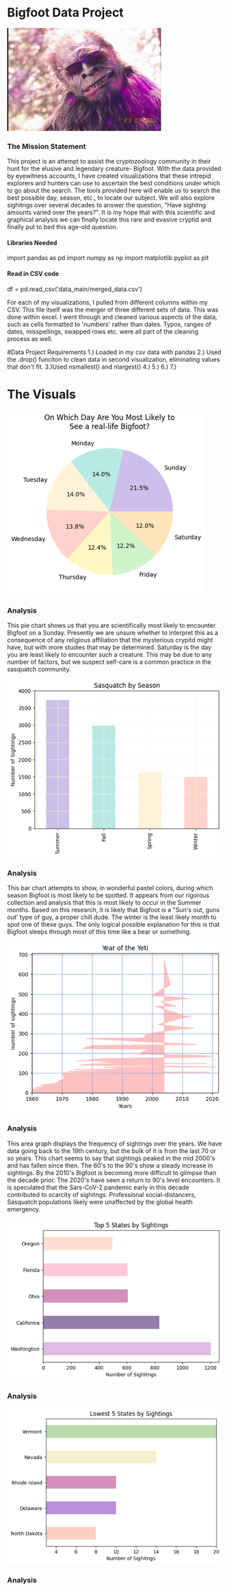 # Bigfoot Data Project

![Getting Started](images/cool_pic.png)


### The Mission Statement

This project is an attempt to assist the cryptozoology community in their hunt for the elusive and legendary creature- Bigfoot. 
With the data provided by eyewitness accounts, I have created visualizations that these intrepid explorers and hunters can use to ascertain 
the best conditions under which to go about the search. The tools provided here will enable us to search the best possible day, season, etc., 
to locate our subject. We will also explore sighitngs over several decades to answer the question, "Have sighitng amounts varied over the years?".
It is my hope that with this scientific and graphical analysis we can finally locate this rare and evasive cryptid and finally put to bed this 
age-old question. 

#### Libraries Needed
import pandas as pd
import numpy as np
import matplotlib.pyplot as plt

#### Read in CSV code
df = pd.read_csv('data_main/merged_data.csv')

For each of my visualizations, I pulled from different columns within my CSV. This file itself was the merger of three different sets of data. This was done within excel. I went through and cleaned various 
aspects of the data, such as cells formatted to 'numbers' rather than dates. Typos, ranges of dates, 
misspellings, swapped rows etc. were all part of the cleaning process as well. 

#Data Project Requirements 
1.) Loaded in my csv data with pandas 
2.) Used the .drop() funciton to clean data in second visualization, eliminating values that don't fit.
3.)Used nsmallest() and nlargest()
4.)
5.)
6.)
7.)


# The Visuals 
![Getting Started](images/IMG_6833.tiff)
### Analysis
This pie chart shows us that you are scientifically most likely to encounter Bigfoot on a Sunday. Presently we are unsure whether to interpret 
this as a consequence of any religious affiliation that the mysterious crypitd might have, but with more studies that may be determined. Saturday
is the day you are least likely to encounter such a creature. This may be due to any number of factors, but we suspect self-care is a common practice
in the sasquatch community. 

![Getting Started](images/IMG_6206.tiff)

###  Analysis 
This bar chart attempts to show, in wonderful pastel colors, during which season Bigfoot is most likely to be spotted. It appears from our rigorous 
collection and analysis that this is most likely to occur in the Summer months. Based on this research, it is likely that Bigfoot is a "Sun's out, guns out' 
type of guy, a proper chill dude. The winter is the least likely month to spot one of these guys. The only logical possible explanation for this is that Bigfoot
sleeps through most of this time like a bear or something. 

![Getting Started](images/IMG_6501.tiff)

### Analysis 
This area graph displays the frequency of sightings over the years. We have data going back to the 19th century, but the bulk of it is from the last 70 or so years. 
This chart seems to say that sightings peaked in the mid 2000's and has fallen since then. The 60's to the 90's show a steady increase in sightings. By the 2010's Bigfoot is 
becoming more difficult to glimpse than the decade prior. The 2020's have seen a return to 90's level encounters. It is speculated that the Sars-CoV-2 pandemic early in this decade 
contributed to scarcity of sighitngs. Professional social-distancers, Sasquatch populations likely were unaffected by the global health emergency. 

![Getting Started](images/highest.png)

### Analysis

![Getting Started](images/lowest.png)

### Analysis